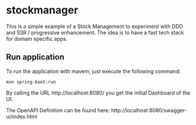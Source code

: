 # stockmanager

This is a simple example of a Stock Management to experiment with DDD and SSR / progressive enhancement.
The idea is to have a fast tech stack for domain specific apps.

## Run application

To run the application with mavem, just execute the following command:

```mvn spring-boot:run```

By calling the URL http://localhost:8080/ you get the initial Dashboard of the UI.

The OpenAPI Definition can be found here: http://localhost:8080/swagger-ui/index.html

